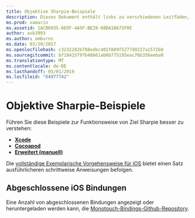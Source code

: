 ```yaml
---
title: Objektive Sharpie-Beispiele
description: Dieses Dokument enthält links zu verschiedenen Leitfäden, die beschreiben, wie die Ziel-Sharpie-Tool verwenden, die verwendet wird, um den Prozess der Erstellung zu automatisieren C# -Bindungen mit Objective-C-Code.
ms.prod: xamarin
ms.assetid: 1ACB0935-6D5F-4A5F-BE28-08DA1B675F0E
author: asb3993
ms.author: amburns
ms.date: 03/29/2017
ms.openlocfilehash: c3232282b788edbc401f889f5277d0227a1572b8
ms.sourcegitcommit: bf18425f97b48661ab6b775195eac76b356eeba0
ms.translationtype: MT
ms.contentlocale: de-DE
ms.lasthandoff: 05/01/2019
ms.locfileid: "64977742"
---
```

# <a name="objective-sharpie-examples"></a>Objektive Sharpie-Beispiele

Führen Sie diese Beispiele zur Funktionsweise von Ziel Sharpie besser zu verstehen:

- [**Xcode**](xcode.md)
- [**Cocoapod**](cocoapod.md)
- [**Erweitert (manuell)**](advanced.md)

Die [vollständige Exemplarische Vorgehensweise für iOS](~/ios/platform/binding-objective-c/walkthrough.md) bietet einen Satz ausführlicheren schrittweise Anweisungen befolgen.

## <a name="completed-ios-bindings"></a>Abgeschlossene iOS Bindungen

Eine Anzahl von abgeschlossenen Bindungen angezeigt oder heruntergeladen werden kann, die [Monotouch-Bindings-Github-Repository](https://github.com/mono/monotouch-bindings/).

